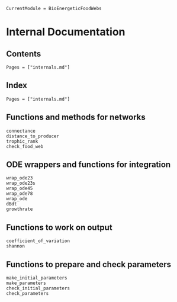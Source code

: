 ``` @meta
CurrentModule = BioEnergeticFoodWebs
```

# Internal Documentation

## Contents

```@contents
Pages = ["internals.md"]
```

## Index

```@index
Pages = ["internals.md"]
```

## Functions and methods for networks

```@docs
connectance
distance_to_producer
trophic_rank
check_food_web
```

## ODE wrappers and functions for integration

```@docs
wrap_ode23
wrap_ode23s
wrap_ode45
wrap_ode78
wrap_ode
dBdt
growthrate
```


## Functions to work on output

```@docs
coefficient_of_variation
shannon
```

## Functions to prepare and check parameters

```@docs
make_initial_parameters
make_parameters
check_initial_parameters
check_parameters
```
